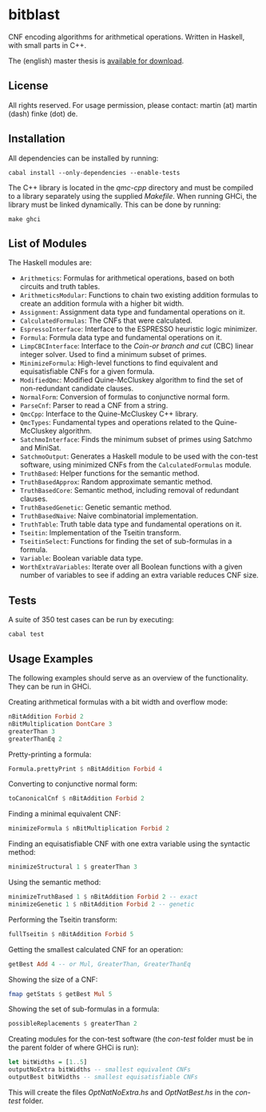 # bitblast
CNF encoding algorithms for arithmetical operations. Written in Haskell, with small parts in C++.

The (english) master thesis is [available for download](http://www.martin-finke.de/documents/Masterarbeit_bitblast_Finke.pdf).

## License

All rights reserved. For usage permission, please contact: martin (at) martin (dash) finke (dot) de.

## Installation

All dependencies can be installed by running:

```
cabal install --only-dependencies --enable-tests
```

The C++ library is located in the *qmc-cpp* directory and must be compiled to a library separately using the supplied *Makefile*. When running GHCi, the library must be linked dynamically. This can be done by running:

```
make ghci
```

## List of Modules
The Haskell modules are:

- `Arithmetics`: Formulas for arithmetical operations, based on both circuits and truth tables.
- `ArithmeticsModular`: Functions to chain two existing addition formulas to create an addition formula with a higher bit width.
- `Assignment`: Assignment data type and fundamental operations on it.
- `CalculatedFormulas`: The CNFs that were calculated.
- `EspressoInterface`: Interface to the ESPRESSO heuristic logic minimizer.
- `Formula`: Formula data type and fundamental operations on it.
- `LimpCBCInterface`: Interface to the *Coin-or branch and cut* (CBC) linear integer solver. Used to find a minimum subset of primes.
- `MinimizeFormula`: High-level functions to find equivalent and equisatisfiable CNFs for a given formula.
- `ModifiedQmc`: Modified Quine-McCluskey algorithm to find the set of non-redundant candidate clauses.
- `NormalForm`: Conversion of formulas to conjunctive normal form.
- `ParseCnf`: Parser to read a CNF from a string.
- `QmcCpp`: Interface to the Quine-McCluskey C++ library.
- `QmcTypes`: Fundamental types and operations related to the Quine-McCluskey algorithm.
- `SatchmoInterface`: Finds the minimum subset of primes using Satchmo and MiniSat.
- `SatchmoOutput`: Generates a Haskell module to be used with the con-test software, using minimized CNFs from the `CalculatedFormulas` module.
- `TruthBased`: Helper functions for the semantic method.
- `TruthBasedApprox`: Random approximate semantic method.
- `TruthBasedCore`: Semantic method, including removal of redundant clauses.
- `TruthBasedGenetic`: Genetic semantic method.
- `TruthBasedNaive`: Naive combinatorial implementation.
- `TruthTable`: Truth table data type and fundamental operations on it.
- `Tseitin`: Implementation of the Tseitin transform.
- `TseitinSelect`: Functions for finding the set of sub-formulas in a formula.
- `Variable`: Boolean variable data type.
- `WorthExtraVariables`: Iterate over all Boolean functions with a given number of variables to see if adding an extra variable reduces CNF size.

## Tests
A suite of 350 test cases can be run by executing:
```
cabal test
```
## Usage Examples
The following examples should serve as an overview of the functionality. They can be run in GHCi.

Creating arithmetical formulas with a bit width and overflow mode:

```haskell
nBitAddition Forbid 2
nBitMultiplication DontCare 3
greaterThan 3
greaterThanEq 2
```

Pretty-printing a formula:

```haskell
Formula.prettyPrint $ nBitAddition Forbid 4
```

Converting to conjunctive normal form:

```haskell
toCanonicalCnf $ nBitAddition Forbid 2
```

Finding a minimal equivalent CNF:

```haskell
minimizeFormula $ nBitMultiplication Forbid 2
```

Finding an equisatisfiable CNF with one extra variable using the syntactic method:

```haskell
minimizeStructural 1 $ greaterThan 3
```

Using the semantic method:

```haskell
minimizeTruthBased 1 $ nBitAddition Forbid 2 -- exact
minimizeGenetic 1 $ nBitAddition Forbid 2 -- genetic
```

Performing the Tseitin transform:

```haskell
fullTseitin $ nBitAddition Forbid 5
```

Getting the smallest calculated CNF for an operation:

```haskell
getBest Add 4 -- or Mul, GreaterThan, GreaterThanEq
```

Showing the size of a CNF:

```haskell
fmap getStats $ getBest Mul 5
```

Showing the set of sub-formulas in a formula:

```haskell
possibleReplacements $ greaterThan 2
```

Creating modules for the con-test software (the *con-test* folder must be in the parent folder of where GHCi is run):

```haskell
let bitWidths = [1..5]
outputNoExtra bitWidths -- smallest equivalent CNFs
outputBest bitWidths -- smallest equisatisfiable CNFs
```

This will create the files *OptNatNoExtra.hs* and *OptNatBest.hs* in the *con-test* folder.